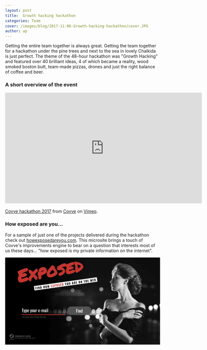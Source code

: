 ```yaml
---
layout: post
title:  Growth hacking hackathon
categories: Team
cover: /images/blog/2017-11-06-Growth-hacking-hackathon/cover.JPG
author: ap	
---
```

Getting the entire team together is always great. Getting the team together for a hackathon under the pine trees and next to the sea in lovely Chalkida is just perfect. The theme of the 48-hour hackathon was "Growth Hacking" and featured over 40 brilliant ideas, 4 of which became a reality, wood smoked boston butt, team-made pizzas, drones and just the right balance of coffee and beer.
<!--more-->

### A short overview of the event

<iframe src="https://player.vimeo.com/video/240901043" width="640" height="360" frameborder="0" webkitallowfullscreen mozallowfullscreen allowfullscreen></iframe> <p><a href="https://vimeo.com/240901043">Covve hackathon 2017</a> from <a href="https://vimeo.com/covve">Covve</a> on <a href="https://vimeo.com">Vimeo</a>.</p>


### How exposed are you...
For a sample of just one of the projects delivered during the hackathon check out [howexposedareyou.com][howexposedareyou.com]. This microsite brings a touch of Covve's improvements engine to bear on a question that interests most of us these days... "how exposed is my private information on the internet".

![exposed](/images/blog/2017-11-06-Growth-hacking-hackathon/exposed.png)

[howexposedareyou.com]: https://howexposedareyou.com